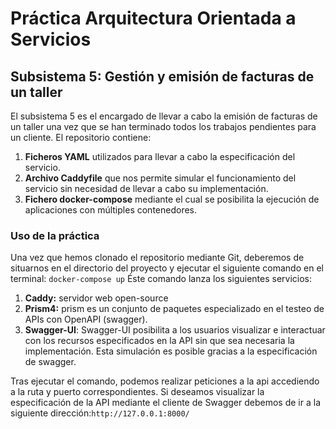 # Práctica Arquitectura Orientada a Servicios
## Subsistema 5: Gestión y emisión de facturas de un taller
El subsistema 5 es el encargado de llevar a cabo la emisión de facturas de un taller una vez que se han terminado todos los trabajos pendientes para un cliente. 
El repositorio contiene:
1. **Ficheros YAML** utilizados para llevar a cabo la especificación del servicio. 
2. **Archivo Caddyfile** que nos permite simular el funcionamiento del servicio sin necesidad de llevar a cabo su implementación. 
3. **Fichero docker-compose** mediante el cual se posibilita la ejecución de aplicaciones con múltiples contenedores.

### Uso de la práctica
Una vez que hemos clonado el repositorio mediante Git, deberemos de situarnos en el directorio del proyecto y ejecutar el siguiente comando en el terminal:  ```docker-compose up```
Éste comando lanza los siguientes servicios:
1. **Caddy:** servidor web open-source
2. **Prism4:** prism es un conjunto de paquetes especializado en el testeo de APIs con OpenAPI (swagger).
3. **Swagger-UI**: Swagger-UI posibilita a los usuarios visualizar e interactuar con los recursos especificados en la API sin que sea necesaria la implementación. Esta simulación es posible gracias a la especificación de swagger. 

Tras ejecutar el comando, podemos realizar peticiones a la api accediendo a la ruta y puerto correspondientes.
Si deseamos visualizar la especificación de la API mediante el cliente de Swagger debemos de ir a la siguiente dirección:```http://127.0.0.1:8000/```
